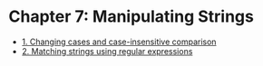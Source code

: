 # Chapter 7: Manipulating Strings

- [1. Changing cases and case-insensitive comparison](recipe_01/README.md)
- [2. Matching strings using regular expressions](recipe_02/README.md)



